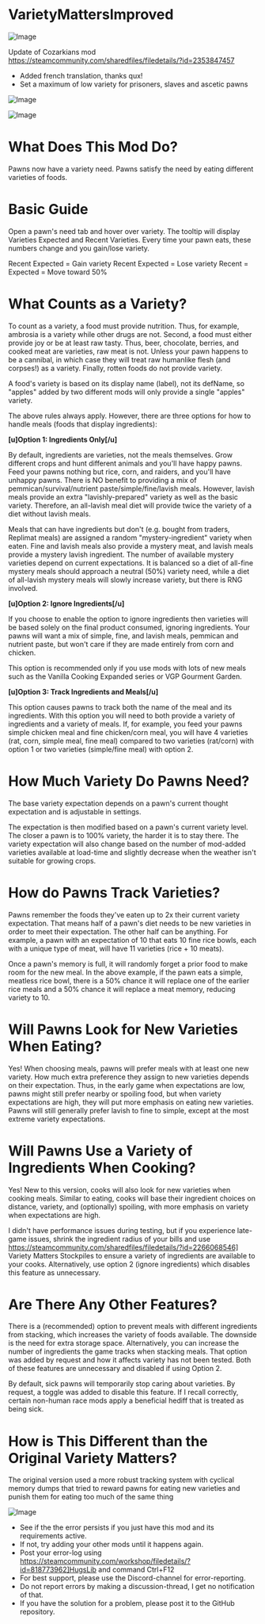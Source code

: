 # VarietyMattersImproved

![Image](https://i.imgur.com/buuPQel.png)

Update of Cozarkians mod
https://steamcommunity.com/sharedfiles/filedetails/?id=2353847457

- Added french translation, thanks qux!
- Set a maximum of low variety for prisoners, slaves and ascetic pawns

![Image](https://i.imgur.com/CN9Rs5X.png)

	
![Image](https://i.imgur.com/Z4GOv8H.png)

# What Does This Mod Do?


Pawns now have a variety need. Pawns satisfy the need by eating different varieties of foods. 

# Basic Guide

Open a pawn's need tab and hover over variety. The tooltip will display Varieties Expected and Recent Varieties. Every time your pawn eats, these numbers change and you gain/lose variety. 

Recent  Expected = Gain variety
Recent  Expected = Lose variety
Recent = Expected = Move toward 50%

# What Counts as a Variety?


To count as a variety, a food must provide nutrition. Thus, for example, ambrosia is a variety while other drugs are not. Second, a food must either provide joy or be at least raw tasty. Thus, beer, chocolate, berries, and cooked meat are varieties, raw meat is not. Unless your pawn happens to be a cannibal, in which case they will treat raw humanlike flesh (and corpses!) as a variety. Finally, rotten foods do not provide variety.

A food's variety is based on its display name (label), not its defName, so "apples" added by two different mods will only provide a single "apples" variety.

The above rules always apply. However, there are three options for how to handle meals (foods that display ingredients):

**[u]Option 1: Ingredients Only[/u]**

By default, ingredients are varieties, not the meals themselves. Grow different crops and hunt different animals and you'll have happy pawns. Feed your pawns nothing but rice, corn, and raiders, and you'll have unhappy pawns. There is NO benefit to providing a mix of pemmican/survival/nutrient paste/simple/fine/lavish meals. However, lavish meals provide an extra "lavishly-prepared" variety as well as the basic variety. Therefore, an all-lavish meal diet will provide twice the variety of a diet without lavish meals.

Meals that can have ingredients but don't (e.g. bought from traders, Replimat meals) are assigned a random "mystery-ingredient" variety when eaten. Fine and lavish meals also provide a mystery meat, and lavish meals provide a mystery lavish ingredient. The number of available mystery varieties depend on current expectations. It is balanced so a diet of all-fine mystery meals should approach a neutral (50%) variety need, while a diet of all-lavish mystery meals will slowly increase variety, but there is RNG involved.

**[u]Option 2: Ignore Ingredients[/u]**

If you choose to enable the option to ignore ingredients then varieties will be based solely on the final product consumed, ignoring ingredients. Your pawns will want a mix of simple, fine, and lavish meals, pemmican and nutrient paste, but won't care if they are made entirely from corn and chicken. 

This option is recommended only if you use mods with lots of new meals such as the Vanilla Cooking Expanded series or VGP Gourment Garden. 

**[u]Option 3: Track Ingredients and Meals[/u]**

This option causes pawns to track both the name of the meal and its ingredients. With this option you will need to both provide a variety of ingredients and a variety of meals. If, for example, you feed your pawns simple chicken meal and fine chicken/corn meal, you will have 4 varieties (rat, corn, simple meal, fine meal) compared to two varieties (rat/corn) with option 1 or two varieties (simple/fine meal) with option 2.

# How Much Variety Do Pawns Need?


The base variety expectation depends on a pawn's current thought expectation and is adjustable in settings.

The expectation is then modified based on a pawn's current variety level. The closer a pawn is to 100% variety, the harder it is to stay there. The variety expectation will also change based on the number of mod-added varieties available at load-time and slightly decrease when the weather isn't suitable for growing crops. 

# How do Pawns Track Varieties?


Pawns remember the foods they've eaten up to 2x their current variety expectation. That means half of a pawn's diet needs to be new varieties in order to meet their expectation. The other half can be anything. For example, a pawn with an expectation of 10 that eats 10 fine rice bowls, each with a unique type of meat, will have 11 varieties (rice + 10 meats).

Once a pawn's memory is full, it  will randomly forget a prior food to make room for the new meal. In the above example, if the pawn eats a simple, meatless rice bowl, there is a 50% chance it will replace one of the earlier rice meals and a 50% chance it will replace a meat memory, reducing variety to 10.

# Will Pawns Look for New Varieties When Eating?


Yes! When choosing meals, pawns will prefer meals with at least one new variety. How much extra preference they assign to new varieties depends on their expectation. Thus, in the early game when expectations are low, pawns might still prefer nearby or spoiling food, but when variety expectations are high, they will put more emphasis on eating new varieties. Pawns will still generally prefer lavish to fine to simple, except at the most extreme variety expectations.

# Will Pawns Use a Variety of Ingredients When Cooking?


Yes! New to this version, cooks will also look for new varieties when cooking meals. Similar to eating, cooks will base their ingredient choices on distance, variety, and (optionally) spoiling, with more emphasis on variety when expectations are high. 

I didn't have performance issues during testing, but if you experience late-game issues, shrink the ingredient radius of your bills and use https://steamcommunity.com/sharedfiles/filedetails/?id=2266068546] Variety Matters Stockpiles to ensure a variety of ingredients are available to your cooks. Alternatively, use option 2 (ignore ingredients) which disables this feature as unnecessary.

# Are There Any Other Features?


There is a (recommended) option to prevent meals with different ingredients from stacking, which increases the variety of foods available. The downside is the need for extra storage space. Alternatively, you can increase the number of ingredients the game tracks when stacking meals. That option was added by request and how it affects variety has not been tested. Both of these features are unnecessary and disabled if using Option 2.

By default, sick pawns will temporarily stop caring about varieties. By request, a toggle was added to disable this feature. If I recall correctly, certain non-human race mods apply a beneficial hediff that is treated as being sick.

# How is This Different than the Original Variety Matters?


The original version used a more robust tracking system with cyclical memory dumps that tried to reward pawns for eating new varieties and punish them for eating too much of the same thing

![Image](https://i.imgur.com/PwoNOj4.png)



-  See if the the error persists if you just have this mod and its requirements active.
-  If not, try adding your other mods until it happens again.
-  Post your error-log using https://steamcommunity.com/workshop/filedetails/?id=818773962]HugsLib and command Ctrl+F12
-  For best support, please use the Discord-channel for error-reporting.
-  Do not report errors by making a discussion-thread, I get no notification of that.
-  If you have the solution for a problem, please post it to the GitHub repository.



